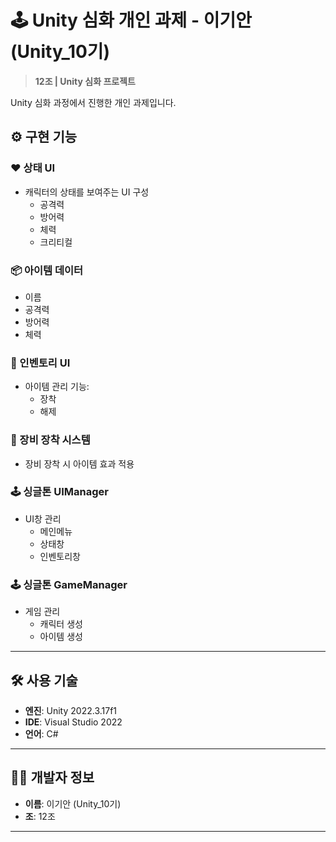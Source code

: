 # 🕹️ Unity 심화 개인 과제 - 이기안 (Unity_10기)

> **12조 | Unity 심화 프로젝트**

Unity 심화 과정에서 진행한 개인 과제입니다.  

## ⚙️ 구현 기능

### ❤️ 상태 UI
- 캐릭터의 상태를 보여주는 UI 구성
  - 공격력
  - 방어력
  - 체력
  - 크리티컬

### 📦 아이템 데이터
- 이름
- 공격력
- 방어력
- 체력

### 🎒 인벤토리 UI
- 아이템 관리 기능:
  - 장착
  - 해제

### 🧤 장비 장착 시스템
- 장비 장착 시 아이템 효과 적용

### 🕹️ 싱글톤 UIManager
- UI창 관리
  - 메인메뉴
  - 상태창
  - 인벤토리창

### 🕹️ 싱글톤 GameManager
- 게임 관리
  - 캐릭터 생성
  - 아이템 생성
 

---

## 🛠 사용 기술

- **엔진**: Unity 2022.3.17f1
- **IDE**: Visual Studio 2022
- **언어**: C#

---

## 🙋‍♂️ 개발자 정보

- **이름**: 이기안 (Unity_10기)
- **조**: 12조

---

